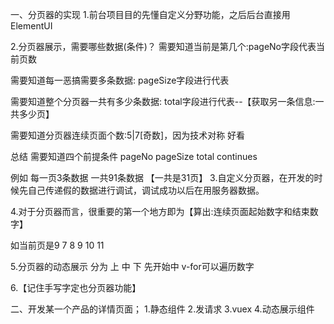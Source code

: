 一、分页器的实现
1.前台项目目的先懂自定义分野功能，之后后台直接用ElementUI

2.分页器展示，需要哪些数据(条件)？
需要知道当前是第几个:pageNo字段代表当前页数

需要知道每一恶搞需要多条数据: pageSize字段进行代表

需要知道整个分页器一共有多少条数据: total字段进行代表--【获取另一条信息:一共多少页】

需要知道分页器连续页面个数:5|7[奇数]，因为技术对称 好看

总结 需要知道四个前提条件
pageNo
pageSize
total
continues

例如 每一页3条数据  一共91条数据   【一共是31页】
3.自定义分页器，在开发的时候先自己传递假的数据进行调试，调试成功以后在用服务器数据。

4.对于分页器而言，很重要的第一个地方即为【算出:连续页面起始数字和结束数字】

如当前页是9
7 8 9 10 11

5.分页器的动态展示  分为 上 中 下  先开始中
v-for可以遍历数字

6.【记住手写字定也分页器功能】

二、开发某一个产品的详情页面；
1.静态组件
2.发请求
3.vuex
4.动态展示组件
